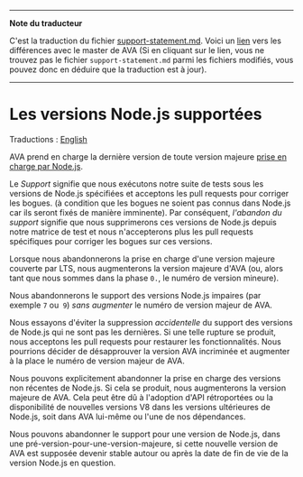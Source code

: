 ___
**Note du traducteur**

C'est la traduction du fichier [support-statement.md](https://github.com/avajs/ava/blob/master/docs/support-statement.md). Voici un [lien](https://github.com/avajs/ava/compare/e196257f7900681a5185f0c39d30d9c4b970f191...master#diff-37d8e3b2a468fc951f0ab91473264dd1) vers les différences avec le master de AVA (Si en cliquant sur le lien, vous ne trouvez pas le fichier `support-statement.md` parmi les fichiers modifiés, vous pouvez donc en déduire que la traduction est à jour).
___
# Les versions Node.js supportées

Traductions : [English](https://github.com/avajs/ava/blob/master/docs/support-statement.md)

AVA prend en charge la dernière version de toute version majeure [prise en charge par Node.js](https://github.com/nodejs/Release#release-schedule).

Le *Support* signifie que nous exécutons notre suite de tests sous les versions de Node.js spécifiées et acceptons les pull requests pour corriger les bogues. (à condition que les bogues ne soient pas connus dans Node.js car ils seront fixés de manière imminente). Par conséquent, *l'abandon du support* signifie que nous supprimerons ces versions de Node.js depuis notre matrice de test et nous n'accepterons plus les pull requests spécifiques pour corriger les bogues sur ces versions.

Lorsque nous abandonnerons la prise en charge d'une version majeure couverte par LTS, nous augmenterons la version majeure d'AVA (ou, alors tant que nous sommes dans la phase `0.`, le numéro de version mineure).

Nous abandonnerons le support des versions Node.js impaires (par exemple `7` ou` 9`) *sans augmenter* le numéro de version majeur de AVA.

Nous essayons d'éviter la suppression *accidentelle* du support des versions de Node.js qui ne sont pas les dernières. Si une telle rupture se produit, nous acceptons les pull requests pour restaurer les fonctionnalités. Nous pourrions décider de désapprouver la version AVA incriminée et augmenter à la place le numéro de version majeur de AVA.

Nous pouvons explicitement abandonner la prise en charge des versions non récentes de Node.js. Si cela se produit, nous augmenterons la version majeure de AVA. Cela peut être dû à l'adoption d'API rétroportées ou la disponibilité de nouvelles versions V8 dans les versions ultérieures de Node.js, soit dans AVA lui-même ou l'une de nos dépendances.

Nous pouvons abandonner le support pour une version de Node.js, dans une pré-version-pour-une-version-majeure, si cette nouvelle version de AVA est supposée devenir stable autour ou après la date de fin de vie de la version Node.js en question.
